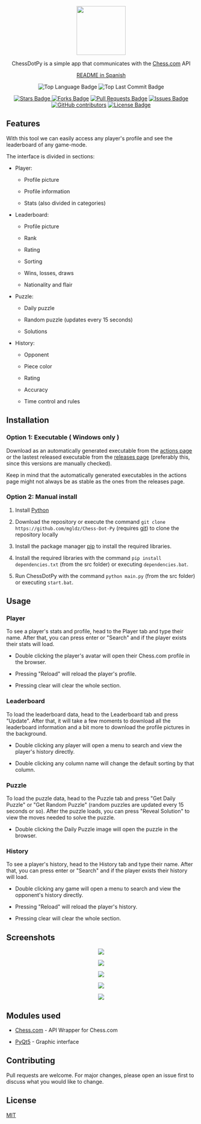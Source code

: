 <p align="center"><img src="https://raw.githubusercontent.com/mgldz/Chess-Dot-Py/main/resources/logo.png"
height="130"></p>

<p align="center">ChessDotPy is a simple app that communicates with the <a href="https://www.chess.com/">Chess.com</a> API</p>

<p align="center"><a href="https://github.com/mgldz/Chess-Dot-Py/blob/main/README.es.md">README in Spanish</a></p>

<p align="center"><img src="https://img.shields.io/github/languages/top/mgldz/Chess-Dot-Py" alt="Top Language Badge"/> <img src="https://img.shields.io/github/last-commit/mgldz/Chess-Dot-Py" alt="Top Last Commit Badge"/></p>

<p align="center"><a href="https://github.com/mgldz/Chess-Dot-Py/stargazers"><img src="https://img.shields.io/github/stars/mgldz/Chess-Dot-Py" alt="Stars Badge"/> <a href="https://github.com/mgldz/Chess-Dot-Py/network/members"><img src="https://img.shields.io/github/forks/mgldz/Chess-Dot-Py" alt="Forks Badge"/></a> <a href="https://github.com/mgldz/Chess-Dot-Py/pulls"><img  src="https://img.shields.io/github/issues-pr/mgldz/Chess-Dot-Py" alt="Pull Requests Badge"/></a> <a href="https://github.com/mgldz/Chess-Dot-Py/issues"> <img src="https://img.shields.io/github/issues/mgldz/Chess-Dot-Py" alt="Issues Badge"/></a> <a href="https://github.com/mgldz/Chess-Dot-Py/graphs/contributors"><img alt="GitHub contributors" src="https://img.shields.io/github/contributors/mgldz/Chess-Dot-Py?color=2b9348"></a> <a href="https://github.com/mgldz/Chess-Dot-Py/blob/master/LICENSE"><img src="https://img.shields.io/github/license/mgldz/Chess-Dot-Py?color=2b9348" alt="License Badge"/></a></p>

## Features

With this tool we can easily access any player's profile and see the leaderboard of any game-mode.

The interface is divided in sections:

- Player:

  - Profile picture

  - Profile information

  - Stats (also divided in categories)

- Leaderboard:

  - Profile picture

  - Rank

  - Rating

  - Sorting

  - Wins, losses, draws

  - Nationality and flair

- Puzzle:

  - Daily puzzle

  - Random puzzle (updates every 15 seconds)

  - Solutions

- History:

  - Opponent

  - Piece color

  - Rating

  - Accuracy

  - Time control and rules

## Installation

### Option 1: Executable ( Windows only )

Download as an automatically generated executable from the [actions page](https://github.com/mgldz/Chess-Dot-Py/actions/workflows/pyinstaller.yml) or the lastest released executable from the [releases page](https://github.com/mgldz/Chess-Dot-Py/releases) (preferably this, since this versions are manually checked).

Keep in mind that the automatically generated executables in the actions page might not always be as stable as the ones from the releases page.

### Option 2: Manual install

1. Install [Python](https://www.python.org/downloads/)

2. Download the repository or execute the command `git clone https://github.com/mgldz/Chess-Dot-Py` (requires [git](https://git-scm.com/downloads)) to clone the repository locally

3. Install the package manager [pip](https://pip.pypa.io/en/stable/) to install the required libraries.

4. Install the required libraries with the command `pip install dependencies.txt` (from the src folder) or executing `dependencies.bat`.

5. Run ChessDotPy with the command `python main.py` (from the src folder) or executing `start.bat`.

## Usage

### Player

To see a player's stats and profile, head to the Player tab and type their name. After that, you can press enter or "Search" and if the player exists their stats will load.

- Double clicking the player's avatar will open their Chess.com profile in the browser.

- Pressing "Reload" will reload the player's profile.

- Pressing clear will clear the whole section.

### Leaderboard

To load the leaderboard data, head to the Leaderboard tab and press "Update". After that, it will take a few moments to download all the leaderboard information and a bit more to download the profile pictures in the background.

- Double clicking any player will open a menu to search and view the player's history directly.

- Double clicking any column name will change the default sorting by that column.

### Puzzle

To load the puzzle data, head to the Puzzle tab and press "Get Daily Puzzle" or "Get Random Puzzle" (random puzzles are updated every 15 seconds or so). After the puzzle loads, you can press "Reveal Solution" to view the moves needed to solve the puzzle.

- Double clicking the Daily Puzzle image will open the puzzle in the browser.

### History

To see a player's history, head to the History tab and type their name. After that, you can press enter or "Search" and if the player exists their history will load.

- Double clicking any game will open a menu to search and view the opponent's history directly.

- Pressing "Reload" will reload the player's history.

- Pressing clear will clear the whole section.

## Screenshots

<p  align="center"><img  src="https://raw.githubusercontent.com/mgldz/Chess-Dot-Py/main/resources/s1.png"></p>

<p  align="center"><img  src="https://raw.githubusercontent.com/mgldz/Chess-Dot-Py/main/resources/s2.png"></p>

<p  align="center"><img  src="https://raw.githubusercontent.com/mgldz/Chess-Dot-Py/main/resources/s3.png"></p>

<p  align="center"><img  src="https://raw.githubusercontent.com/mgldz/Chess-Dot-Py/main/resources/s4.png"></p>

<p  align="center"><img  src="https://raw.githubusercontent.com/mgldz/Chess-Dot-Py/main/resources/s5.png"></p>

## Modules used

- [Chess.com](https://pypi.org/project/chess.com/ "Chess.com") - API Wrapper for Chess.com

- [PyQt5](https://pypi.org/project/PyQt5/ "PyQt5") - Graphic interface

## Contributing

Pull requests are welcome. For major changes, please open an issue first to discuss what you would like to change.

## License

[MIT](https://choosealicense.com/licenses/mit/)

